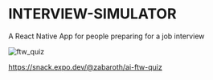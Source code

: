 # INTERVIEW-SIMULATOR
A React Native App for people preparing for a job interview

![ftw_quiz](https://github.com/slaffsla/INTERVIEW-SIMULATOR/assets/7899896/1472a1a7-f224-4034-8d43-6038d48650fd)

https://snack.expo.dev/@zabaroth/ai-ftw-quiz
